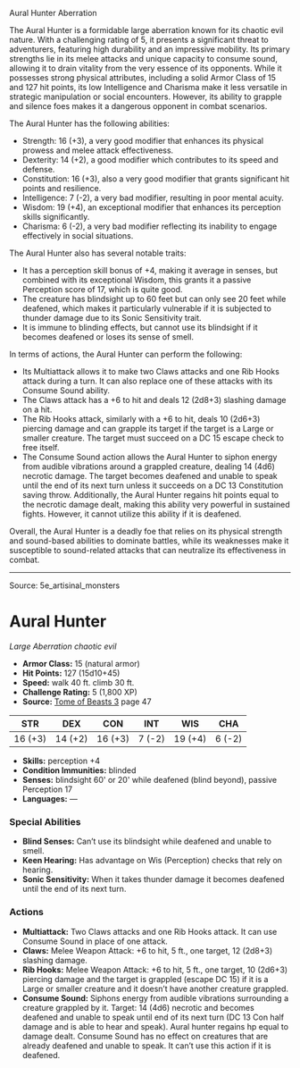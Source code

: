 <MonsterName/>Aural Hunter</MonsterName>
<CreatureType/>Aberration</CreatureType>

<summary>The Aural Hunter is a formidable large aberration known for its chaotic evil nature. With a challenging rating of 5, it presents a significant threat to adventurers, featuring high durability and an impressive mobility. Its primary strengths lie in its melee attacks and unique capacity to consume sound, allowing it to drain vitality from the very essence of its opponents. While it possesses strong physical attributes, including a solid Armor Class of 15 and 127 hit points, its low Intelligence and Charisma make it less versatile in strategic manipulation or social encounters. However, its ability to grapple and silence foes makes it a dangerous opponent in combat scenarios.</summary>

<detail>

The Aural Hunter has the following abilities:
- Strength: 16 (+3), a very good modifier that enhances its physical prowess and melee attack effectiveness.
- Dexterity: 14 (+2), a good modifier which contributes to its speed and defense.
- Constitution: 16 (+3), also a very good modifier that grants significant hit points and resilience.
- Intelligence: 7 (-2), a very bad modifier, resulting in poor mental acuity.
- Wisdom: 19 (+4), an exceptional modifier that enhances its perception skills significantly.
- Charisma: 6 (-2), a very bad modifier reflecting its inability to engage effectively in social situations.

The Aural Hunter also has several notable traits:
- It has a perception skill bonus of +4, making it average in senses, but combined with its exceptional Wisdom, this grants it a passive Perception score of 17, which is quite good. 
- The creature has blindsight up to 60 feet but can only see 20 feet while deafened, which makes it particularly vulnerable if it is subjected to thunder damage due to its Sonic Sensitivity trait. 
- It is immune to blinding effects, but cannot use its blindsight if it becomes deafened or loses its sense of smell.

In terms of actions, the Aural Hunter can perform the following:
- Its Multiattack allows it to make two Claws attacks and one Rib Hooks attack during a turn. It can also replace one of these attacks with its Consume Sound ability.
- The Claws attack has a +6 to hit and deals 12 (2d8+3) slashing damage on a hit.
- The Rib Hooks attack, similarly with a +6 to hit, deals 10 (2d6+3) piercing damage and can grapple its target if the target is a Large or smaller creature. The target must succeed on a DC 15 escape check to free itself.
- The Consume Sound action allows the Aural Hunter to siphon energy from audible vibrations around a grappled creature, dealing 14 (4d6) necrotic damage. The target becomes deafened and unable to speak until the end of its next turn unless it succeeds on a DC 13 Constitution saving throw. Additionally, the Aural Hunter regains hit points equal to the necrotic damage dealt, making this ability very powerful in sustained fights. However, it cannot utilize this ability if it is deafened.

Overall, the Aural Hunter is a deadly foe that relies on its physical strength and sound-based abilities to dominate battles, while its weaknesses make it susceptible to sound-related attacks that can neutralize its effectiveness in combat.</detail>



---

Source: 5e_artisinal_monsters

# Aural Hunter

*Large* *Aberration* *chaotic evil*

- **Armor Class:** 15 (natural armor)
- **Hit Points:** 127 (15d10+45)
- **Speed:** walk 40 ft. climb 30 ft.
- **Challenge Rating:** 5 (1,800 XP)
- **Source:** [Tome of Beasts 3](https://koboldpress.com/kpstore/product/tome-of-beasts-3-for-5th-edition/) page 47

| STR | DEX | CON | INT | WIS | CHA |
| --- | --- | --- | --- | --- | --- |
| 16 (+3) | 14 (+2) | 16 (+3) | 7 (-2) | 19 (+4) | 6 (-2) |

- **Skills:** perception +4
- **Condition Immunities:** blinded
- **Senses:** blindsight 60' or 20' while deafened (blind beyond), passive Perception 17
- **Languages:** —

### Special Abilities

- **Blind Senses:** Can’t use its blindsight while deafened and unable to smell.
- **Keen Hearing:** Has advantage on Wis (Perception) checks that rely on hearing.
- **Sonic Sensitivity:** When it takes thunder damage it becomes deafened until the end of its next turn.

### Actions

- **Multiattack:** Two Claws attacks and one Rib Hooks attack. It can use Consume Sound in place of one attack.
- **Claws:** Melee Weapon Attack: +6 to hit, 5 ft., one target, 12 (2d8+3) slashing damage.
- **Rib Hooks:** Melee Weapon Attack: +6 to hit, 5 ft., one target, 10 (2d6+3) piercing damage and the target is grappled (escape DC 15) if it is a Large or smaller creature and it doesn’t have another creature grappled.
- **Consume Sound:** Siphons energy from audible vibrations surrounding a creature grappled by it. Target: 14 (4d6) necrotic and becomes deafened and unable to speak until end of its next turn (DC 13 Con half damage and is able to hear and speak). Aural hunter regains hp equal to damage dealt. Consume Sound has no effect on creatures that are already deafened and unable to speak. It can’t use this action if it is deafened.




